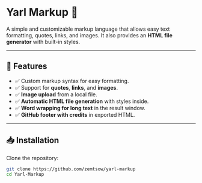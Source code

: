 # **Yarl Markup 🚀**
A simple and customizable markup language that allows easy text formatting, quotes, links, and images. It also provides an **HTML file generator** with built-in styles.

---

## **🌟 Features**
- ✅ Custom markup syntax for easy formatting.
- ✅ Support for **quotes**, **links**, and **images**.
- ✅ **Image upload** from a local file.
- ✅ **Automatic HTML file generation** with styles inside.
- ✅ **Word wrapping for long text** in the result window.
- ✅ **GitHub footer with credits** in exported HTML.

---

## **📥 Installation**
Clone the repository:
```sh
git clone https://github.com/zemtsow/yarl-markup
cd Yarl-Markup


